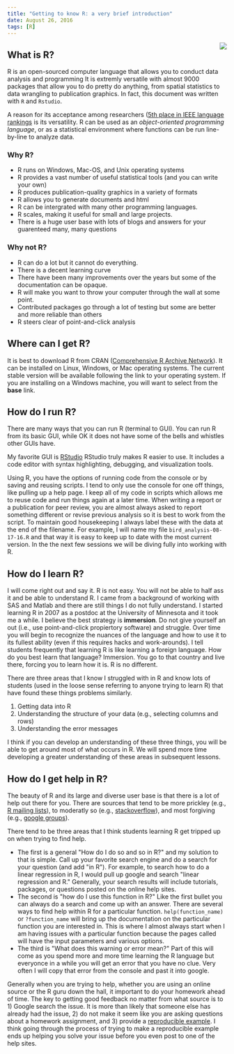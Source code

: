 ```yaml
---
title: "Getting to know R: a very brief introduction"
date: August 26, 2016
tags: [R]
---
```


<img style="float: right;" src="/SNR_R_Group/figs/R.jpeg">

## What is R?   

R is an open-sourced computer language that allows you to conduct data analysis and programming  It is extremly versatile with almost 9000 packages that allow you to do pretty do anything, from spatial statistics to data wrangling to publication graphics.  In fact, this document was written with `R` and `Rstudio`.

A reason for its acceptance among researchers ([5th place in IEEE language rankings](http://spectrum.ieee.org/static/interactive-the-top-programming-languages-2016) is its versatility.  R can be used as an *object-oriented programming language*, or as a statistical environment where functions can be run line-by-line to analyze data. 

### Why R?

- R runs on Windows, Mac-OS, and Unix operating systems
- R provides a vast number of useful statistical tools (and you can write your own)
- R produces publication-quality graphics in a variety of formats
- R allows you to generate documents and html 
- R can be intergrated with many other programming languages.
- R scales, making it useful for small and large projects.
- There is a huge user base with lots of blogs and answers for your guarenteed many, many questions

### Why not R?

- R can do a lot but it cannot do everything.
- There is a decent learning curve
- There have been many improvements over the years but some of the documentation can be opaque.
- R will make you want to throw your computer through the wall at some point. 
-  Contributed packages go through a lot of testing but some are better and more reliable than others 
- R steers clear of point-and-click analysis


## Where can I get R?
It is best to download R from CRAN ([Comprehensive R Archive Network](https://cran.r-project.org/)).  It can be installed on  Linux, Windows, or Mac operating systems.  The current stable version will be available following the link to your operating system.  If you are installing on a Windows machine, you will want to select from the **base** link.  

## How do I run R?
There are many ways that you can run R (terminal to GUI).  You can run R from its basic GUI, while OK it does not have some of the bells and whistles other GUIs have.  

My favorite GUI is [RStudio](https://www.rstudio.com/home/)  RStudio truly makes R easier to use. It includes a code editor with syntax highlighting, debugging, and visualization tools. 

Using R, you have the options of running code from the console or by saving and reusing scripts.  I tend to only use the console for one off things, like pulling up a help page.  I keep all of my code in scripts which allows me to reuse code and run things again at a later time.  When writing a report or a publication for peer review, you are almost always asked to report something different or revise previous analysis so it is best to work from the script.  To maintain good housekeeping I always label these with the data at the end of the filename.  For example, I will name my file `bird_analysis-08-17-16.R` and that way it is easy to keep up to date with the most current version.  In the the next few sessions we will be diving fully into working with R. 

## How do I learn R?
I will come right out and say it.  R is not easy.  You will not be able to half ass it and be able to understand R.  I came from a background of working with SAS and Matlab and there are still things I do not fully understand.  I started learning R in 2007 as a postdoc at the University of Minnesota and it took me a while.  I believe the best strategy is **immersion**.  Do not give yourself an out (i.e., use point-and-click propiertory software) and struggle.  Over time you will begin to recognize the nuances of the language and how to use it to its fullest ability (even if this requires hacks and work-arounds).  I tell students frequently that learning R is like learning a foreign language.  How do you best learn that language?  Immersion.  You go to that country and live there, forcing you to learn how it is.  R is no different.   

There are three areas that I know I struggled with in R and know lots of students (used in the loose sense referring to anyone trying to learn R) that have found these things problems similarly.  

1. Getting data into R
2. Understanding the structure of your data (e.g., selecting columns and rows)
3. Understanding the error messages

I think if you can develop an understanding of these three things, you will be able to get around most of what occurs in R.  We will spend more time developing a greater understanding of these areas in subsequent lessons.  

## How do I get help in R?
The beauty of R and its large and diverse user base is that there is a lot of help out there for you.  There are sources that tend to be more prickley (e.g., [R mailing lists](https://www.r-project.org/mail.html)), to moderatly so (e.g., [stackoverflow](http://stackoverflow.com/questions/tagged/r)), and most forgiving (e.g., [google groups](https://groups.google.com/forum/#!forum/unmarked)).  

  
There tend to be three areas that I think students learning R get tripped up on when trying to find help. 

- The first is a general "How do I do so and so in R?" and my solution to that is simple.  Call up your favorite search engine and do a search for your question (and add "in R").  For example, to search how to do a linear regression in R, I would pull up google and search "linear regression and R."  Generally, your search results will include tutorials, packages, or questions posted on the online help sites.  
- The second is "how do I use this function in R?"  Like the first bullet you can always do a search and come up with an answer.  There are several ways to find help within R for a particular function.  `help(function_name)` or `?function_name` will bring up the documentation on the particular function you are interested in.  This is where I almost always start when I am having issues with a particular function because the pages called will have the input parameters and various options.  
- The third is "What does this warning or error mean?" Part of this will come as you spend more and more time learning the R language but everyonce in a while you will get an error that you have no clue.  Very often I will copy that error from the console and past it into google.     

Generally when you are trying to help, whether you are using an online source or the R guru down the hall, it important to do your homework ahead of time.   The key to getting good feedback no matter from what source is to 1) Google search the issue.  It is more than likely that someone else has already had the issue, 2) do not make it seem like you are asking questions about a homework assignment, and 3) provide a [reproducible example](http://stackoverflow.com/questions/5963269/how-to-make-a-great-r-reproducible-example).  I think going through the process of trying to make a reproducible example ends up helping you solve your issue before you even post to one of the help sites. 
